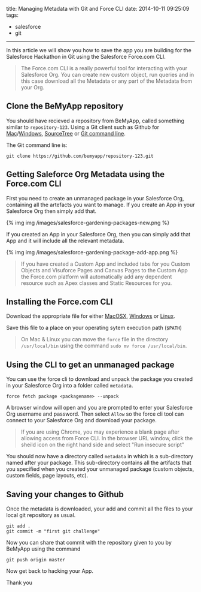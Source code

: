 title: Managing Metadata with Git and Force CLI
date: 2014-10-11 09:25:09
tags:
- salesforce
- git
---

  In this article we will show you how to save the app you are building for the Salesforce Hackathon in Git using the Salesforce Force.com CLI.

> The Force.com CLI is a really powerful tool for interacting with your Salesforce Org.  You can create new custom object, run queries and in this case download all the Metadata or any part of the Metadata from your Org.

<!-- more -->

## Clone the BeMyApp repository

You should have recieved a repository from BeMyApp, called something similar to `repository-123`.  Using a Git client such as Github for [Mac](https://mac.github.com)/[Windows](https://windows.github.com), [SourceTree](http://sourcetreeapp.com/) or [Git command line](http://git-scm.com).

The Git command line is:

    git clone https://github.com/bemyapp/repository-123.git


## Getting Saleforce Org Metadata using the Force.com CLI

First you need to create an unmanaged package in your Salesforce Org, containing all the artefacts you want to manage.  If you create an App in your Salesforce Org then simply add that.

{% img img /images/salesforce-gardening-packages-new.png %}

If you created an App in your Salesforce Org, then you can simply add that App and it will include all the relevant metadata.

{% img img /images/salesforce-gardening-package-add-app.png %}

> If you have created a Custom App and included tabs for you Custom Objects and Visuforce Pages and Canvas Pages to the Custom App the Force.com platform will automatically add any dependent resource such as Apex classes and Static Resources for you.


## Installing the Force.com CLI

Download the appropriate file for either [MacOSX](https://github.com/heroku/force/raw/master/binaries/darwin-386/force), [Windows](https://github.com/heroku/force/raw/master/binaries/windows-386/force.exe) or [Linux](https://github.com/heroku/force/raw/master/binaries/linux-386/force).

Save this file to a place on your operating sytem execution path (`$PATH`)

> On Mac & Linux you can move the `force` file in the directory `/usr/local/bin` using the command `sudo mv force /usr/local/bin`.


## Using the CLI to get an unmanaged package

You can use the force cli to download and unpack the package you created in your Salesforce Org into a folder called `metadata`.

```
force fetch package <packagename> --unpack
```

A browser window will open and you are prompted to enter your Salesforce Org username and password.  Then select `Allow` so the force cli tool can connect to your Salesforce Org and download your package.

> If you are using Chrome, you may experience a blank page after allowing access from Force CLI.  In the browser URL window, click the sheild icon on the right hand side and select "Run insecure script"

You should now have a directory called `metadata` in which is a sub-directory named after your package.  This sub-directory contains all the artifacts that you specified when you created your unmanaged package (custom objects, custom fields, page layouts, etc).


## Saving your changes to Github

Once the metadata is downloaded, your add and commit all the files to your local git repository as usual.

```
git add .
git commit -m "first git challenge"
```

Now you can share that commit with the repository given to you by BeMyApp using the command

```
git push origin master
```

Now get back to hacking your App.

Thank you
